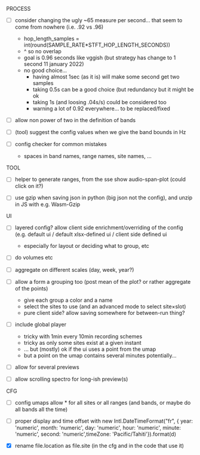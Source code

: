 

PROCESS

- [ ] consider changing the ugly ~65 measure per second... that seem to come from nowhere (i.e. .92 vs .96)
  - hop_length_samples = int(round(SAMPLE_RATE*STFT_HOP_LENGTH_SECONDS))
  - ^ so no overlap
  - goal is 0.96 seconds like vggish (but strategy has change to 1 second 11 january 2022)
  - no good choice...
    - having almost 1sec (as it is) will make some second get two samples
    - taking 0.5s can be a good choice (but redundancy but it might be ok
    - taking 1s (and loosing .04s/s) could be considered too
    - warning a lot of 0.92 everywhere... to be replaced/fixed

- [ ] allow non power of two in the definition of bands
- [ ] (tool) suggest the config values when we give the band bounds in Hz
- [ ] config checker for common mistakes
  - spaces in band names, range names, site names, ...

TOOL

- [ ] helper to generate ranges, from the sse show audio-span-plot (could click on it?)

- [ ] use gzip when saving json in python (big json not the config), and unzip in JS with e.g. Wasm-Gzip

UI

- [ ] layered config? allow client side enrichment/overriding of the config (e.g. default ui / default xlsx-defined ui / client side defined ui
  - especially for layout or deciding what to group, etc
- [ ] do volumes etc
- [ ] aggregate on different scales (day, week, year?)
- [ ] allow a form a grouping too (post mean of the plot? or rather aggregate of the points)
  - give each group a color and a name
  - select the sites to use (and an advanced mode to select site×slot)
  - pure client side? allow saving somewhere for between-run thing?

- [ ] include global player
  - tricky with 1min every 10min recording schemes
  - tricky as only some sites exist at a given instant
  - ... but (mostly) ok if the ui uses a point from the umap
  - but a point on the umap contains several minutes potentially...

- [ ] allow for several previews
- [ ] allow scrolling spectro for long-ish preview(s)



CFG

- [ ] config umaps allow \* for all sites or all ranges (and bands, or maybe do all bands all the time)

- [ ] proper display and time offset with new Intl.DateTimeFormat("fr", { year: 'numeric',
      month: 'numeric',
      day: 'numeric',
      hour: 'numeric',
      minute: 'numeric',
      second: 'numeric',timeZone: 'Pacific/Tahiti'}).format(d)

- [x] rename file.location as file.site (in the cfg and in the code that use it)
